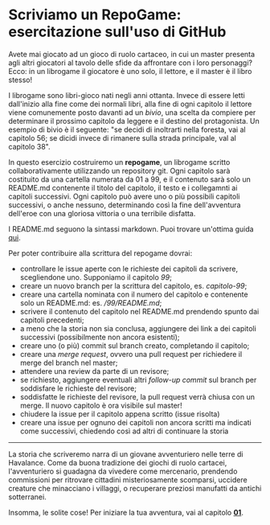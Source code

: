 # Scriviamo un RepoGame: esercitazione sull'uso di GitHub

Avete mai giocato ad un gioco di ruolo cartaceo, in cui un master presenta agli altri giocatori al tavolo delle sfide da affrontare con i loro personaggi? Ecco: in un librogame il giocatore è uno solo, il lettore, e il master è il libro stesso!

I librogame sono libri-gioco nati negli anni ottanta. Invece di essere letti dall'inizio alla fine come dei normali libri, alla fine di ogni capitolo il lettore viene comunemente posto davanti ad un *bivio*, una scelta da compiere per determinare il prossimo capitolo da leggere e il destino del protagonista. Un esempio di bivio è il seguente: "se decidi di inoltrarti nella foresta, vai al capitolo 56; se dicidi invece di rimanere sulla strada principale, val al capitolo 38". 

In questo esercizio costruiremo un **repogame**, un librogame scritto collaborativamente utilizzando un repository git. Ogni capitolo sarà costituito da una cartella numerata da 01 a 99, e il contenuto sarà solo un README.md contenente il titolo del capitolo, il testo e i collegamnti ai capitoli successivi. Ogni capitolo può avere uno o più possibili capitoli successivi, o anche nessuno, determinando così la fine dell'avventura dell'eroe con una gloriosa vittoria o una terribile disfatta.

I README.md seguono la sintassi markdown. Puoi trovare un'ottima guida [qui](https://github.com/adam-p/markdown-here/wiki/Markdown-Cheatsheet).

Per poter contribuire alla scrittura del repogame dovrai:
- controllare le issue aperte con le richieste dei capitoli da scrivere, scegliendone uno. Supponiamo il capitolo *99*;
- creare un nuovo branch per la scrittura del capitolo, es. *capitolo-99*;
- creare una cartella nominata con il numero del capitolo e contenente solo un README.md: es. */99/README.md*;
- scrivere il contenuto del capitolo nel README.md prendendo spunto dai capitoli precedenti;
- a meno che la storia non sia conclusa, aggiungere dei link a dei capitoli successivi (possibilmente non ancora esistenti);
- creare uno (o più) commit sul branch creato, completando il capitolo;
- creare una *merge request*, ovvero una pull request per richiedere il merge del branch nel master;
- attendere una review da parte di un revisore;
- se richiesto, aggiungere eventuali altri *follow-up commit* sul branch per soddisfare le richieste del revisore;
- soddisfatte le richieste del revisore, la pull request verrà chiusa con un merge. Il nuovo capitolo è ora visibile sul master!
- chiudere la issue per il capitolo appena scritto (issue risolta)
- creare una issue per ognuno dei capitoli non ancora scritti ma indicati come successivi, chiedendo così ad altri di continuare la storia

***********************

La storia che scriveremo narra di un giovane avventuriero nelle terre di Havalance. Come da buona tradizione dei giochi di ruolo cartacei, l'avventuriero si guadagna da vivedere come mercenario, prendendo commissioni per ritrovare cittadini misteriosamente scomparsi, uccidere creature che minacciano i villaggi, o recuperare preziosi manufatti da antichi sotterranei.

Insomma, le solite cose! Per iniziare la tua avventura, vai al capitolo [**01**](/01/README.md).
